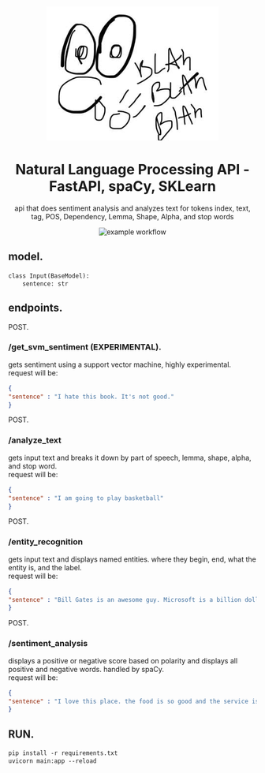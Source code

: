 <div style="text-align:center;">

![logo](newlogo.jpeg)

# Natural Language Processing API - FastAPI, spaCy, SKLearn  
api that does sentiment analysis and analyzes text for tokens index, text, tag, POS, Dependency, Lemma, Shape, Alpha, and stop words

![example workflow](https://github.com/nel417/NLP_API/actions/workflows/nlpapi.yml/badge.svg)
</div>

## model. 
```PYTHON3
class Input(BaseModel):
    sentence: str
```


## endpoints.  

POST.  
### /get_svm_sentiment **(EXPERIMENTAL)**.  
gets sentiment using a support vector machine, highly experimental.    
request will be:
```JSON
{
"sentence" : "I hate this book. It's not good."
}
```

POST. 
### /analyze_text  
gets input text and breaks it down by part of speech, lemma, shape, alpha, and stop word.  
request will be:
```JSON
{
"sentence" : "I am going to play basketball"
}
```


POST. 
### /entity_recognition  
gets input text and displays named entities. where they begin, end, what the entity is, and the label.   
request will be:   
```JSON
{
"sentence" : "Bill Gates is an awesome guy. Microsoft is a billion dollar company"
}
```


POST.  
### /sentiment_analysis
displays a positive or negative score based on polarity and displays all positive and negative words. handled by spaCy.   
request will be:   
```JSON
{
"sentence" : "I love this place. the food is so good and the service is awesome!"
}
```


## RUN. 
```
pip install -r requirements.txt
uvicorn main:app --reload
```